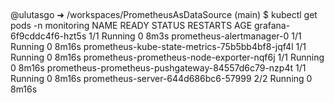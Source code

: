 ##

@ulutasgo ➜ /workspaces/PrometheusAsDataSource (main) $ kubectl get pods -n monitoring
NAME                                                 READY   STATUS    RESTARTS   AGE
grafana-6f9cddc4f6-hzt5s                             1/1     Running   0          8m3s
prometheus-alertmanager-0                            1/1     Running   0          8m16s
prometheus-kube-state-metrics-75b5bb4bf8-jqf4l       1/1     Running   0          8m16s
prometheus-prometheus-node-exporter-nqf6j            1/1     Running   0          8m16s
prometheus-prometheus-pushgateway-84557d6c79-nzp4t   1/1     Running   0          8m16s
prometheus-server-644d686bc6-57999                   2/2     Running   0          8m16s